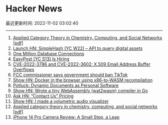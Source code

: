 # Hacker News

最近更新时间: 2022-11-02 03:02:40

--- 
1. [Applied Category Theory in Chemistry, Computing, and Social Networks [pdf]](https://www.ams.org/journals/notices/202202/rnoti-p292.pdf) 
2. [Launch HN: SimpleHash (YC W22) – API to query digital assets](https://news.ycombinator.com/item?id=33423759) 
3. [One Million Database Connections](https://planetscale.com/blog/one-million-connections) 
4. [EasyPost (YC S13) Is Hiring](https://www.easypost.com/careers) 
5. [CVE-2022-3786 and CVE-2022-3602: X.509 Email Address Buffer Overflows](https://www.openssl.org/blog/blog/2022/11/01/email-address-overflows/) 
6. [FCC commissioner says government should ban TikTok](https://www.axios.com/2022/11/01/interview-fcc-commissioner-says-government-should-ban-tiktok) 
7. [Show HN: Docker in the browser using x86-to-WASM recompilation](http://copy.sh/v86/?profile=archlinux&c=cat%20docker.sh;./docker.sh) 
8. [Potluck: Dynamic Documents as Personal Software](https://www.inkandswitch.com/potluck/) 
9. [Show HN: Wrote a tiny WebAssembly (wat2wasm) compiler in Go](https://github.com/thomscoder/luna) 
10. [Ask HN: “Contact Us” Pricing](https://news.ycombinator.com/item?id=33425443) 
11. [Show HN: I made a volumetric audio visualizer](https://a-sumo.github.io/hyperstep/) 
12. [Applied category theory in chemistry, computing, and social networks [pdf]](https://www.ams.org/journals/notices/202202/rnoti-p292.pdf) 
13. [iPhone 14 Pro Camera Review: A Small Step, a Leap](https://lux.camera/iphone-14-pro-camera-review-a-small-step-a-huge-leap/) 
